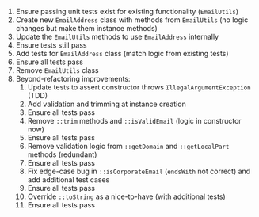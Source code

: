1. Ensure passing unit tests exist for existing functionality (`EmailUtils`)
2. Create new `EmailAddress` class with methods from `EmailUtils` (no logic changes but make them instance methods)
3. Update the `EmailUtils` methods to use `EmailAddress` internally
4. Ensure tests still pass
5. Add tests for `EmailAddress` class (match logic from existing tests)
6. Ensure all tests pass
7. Remove `EmailUtils` class
8. Beyond-refactoring improvements:
    1. Update tests to assert constructor throws `IllegalArgumentException` (TDD)
    2. Add validation and trimming at instance creation
    3. Ensure all tests pass
    4. Remove `::trim` methods and `::isValidEmail` (logic in constructor now)
    5. Ensure all tests pass
    6. Remove validation logic from `::getDomain` and `::getLocalPart` methods (redundant)
    7. Ensure all tests pass
    8. Fix edge-case bug in `::isCorporateEmail` (`endsWith` not correct) and add additional test cases
    9. Ensure all tests pass
    10. Override `::toString` as a nice-to-have (with additional tests)
    11. Ensure all tests pass